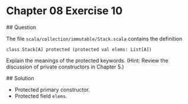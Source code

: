 # Chapter 08 Exercise 10

## Question

The file `scala/collection/immutable/Stack.scala` contains the definition

```
class Stack[A] protected (protected val elems: List[A])
```

Explain the meanings of the protected keywords. (Hint: Review the discussion of private constructors in Chapter 5.)

## Solution

* Protected primary constructor.
* Protected field `elems`.
